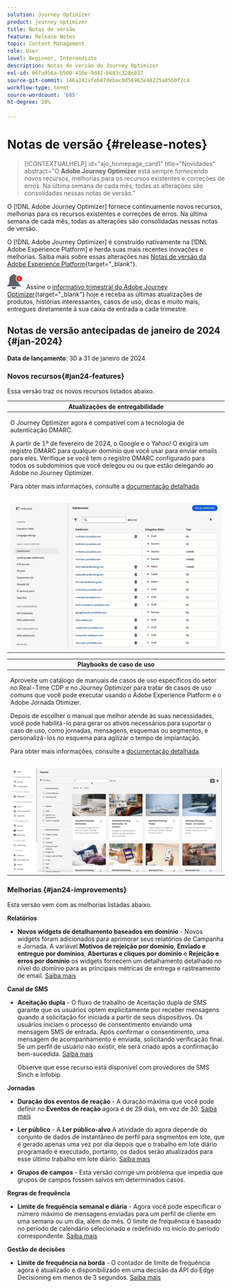 ```yaml
---
solution: Journey Optimizer
product: journey optimizer
title: Notas de versão
feature: Release Notes
topic: Content Management
role: User
level: Beginner, Intermediate
description: Notas de versão do Journey Optimizer
exl-id: 06fa956a-b500-416e-9d42-b683c328e837
source-git-commit: 146a142afeb47debac0d56963e48225a85b0f2c4
workflow-type: tm+mt
source-wordcount: '605'
ht-degree: 28%

---
```


# Notas de versão {#release-notes}

>[!CONTEXTUALHELP]
>id="ajo_homepage_card1"
>title="Novidades"
>abstract="O **Adobe Journey Optimizer** está sempre fornecendo novos recursos, melhorias para os recursos existentes e correções de erros. Na última semana de cada mês, todas as alterações são consolidadas nessas notas de versão."

O [!DNL Adobe Journey Optimizer] fornece continuamente novos recursos, melhorias para os recursos existentes e correções de erros. Na última semana de cada mês, todas as alterações são consolidadas nessas notas de versão.

O [!DNL Adobe Journey Optimizer] é construído nativamente na [!DNL Adobe Experience Platform] e herda suas mais recentes inovações e melhorias. Saiba mais sobre essas alterações nas [Notas de versão da Adobe Experience Platform](https://experienceleague.adobe.com/docs/experience-platform/release-notes/latest.html?lang=pt-BR){target="_blank"}.

![Informativo](../assets/do-not-localize/nl-icon.png) Assine o [informativo trimestral do Adobe Journey Optimizer](https://www.adobe.com/subscription/Adobe_Journey_Optimizer_NL.html){target="_blank"} hoje e receba as últimas atualizações de produtos, histórias interessantes, casos de uso, dicas e muito mais, entregues diretamente à sua caixa de entrada a cada trimestre.

## Notas de versão antecipadas de janeiro de 2024 {#jan-2024}

**Data de lançamento**: 30 a 31 de janeiro de 2024

### Novos recursos{#jan24-features}

Essa versão traz os novos recursos listados abaixo.

<table>
<thead>
<tr>
<th><strong>Atualizações de entregabilidade</strong><br/></th>
</tr>
</thead>
<tbody>
<tr>
<td>
<p>O Journey Optimizer agora é compatível com a tecnologia de autenticação DMARC.</p>
<p>A partir de 1º de fevereiro de 2024, o Google e o Yahoo! O exigirá um registro DMARC para qualquer domínio que você usar para enviar emails para eles. Verifique se você tem o registro DMARC configurado para todos os subdomínios que você delegou ou ou que estão delegando ao Adobe no Journey Optimizer.</p>
<p>Para obter mais informações, consulte a <a href="../configuration/dmarc-record-update.md">documentação detalhada</a>.</p>
<br/><img src="assets/do-not-localize/dmarc.gif"/>
</tr>
</tbody>
</table>

<table>
<thead>
<tr>
<th><strong>Playbooks de caso de uso</strong><br/></th>
</tr>
</thead>
<tbody>
<tr>
<td>
<p>Aproveite um catálogo de manuais de casos de uso específicos do setor no Real-Time CDP e no Journey Optimizer para tratar de casos de uso comuns que você pode executar usando o Adobe Experience Platform e o Adobe Jornada Otimizer.</p><p>Depois de escolher o manual que melhor atende às suas necessidades, você pode habilitá-lo para gerar os ativos necessários para suportar o caso de uso, como jornadas, mensagens, esquemas ou segmentos, e personalizá-los no esquema para agilizar o tempo de implantação.</p>
<p>Para obter mais informações, consulte a <a href="../start/playbooks.md">documentação detalhada</a>.</p>
<br/><img src="assets/do-not-localize/playbooks.gif"/>
</tr>
</tbody>
</table>

### Melhorias {#jan24-improvements}

Esta versão vem com as melhorias listadas abaixo.

**Relatórios**

* **Novos widgets de detalhamento baseados em domínio** - Novos widgets foram adicionados para aprimorar seus relatórios de Campanha e Jornada. A variável **Motivos de rejeição por domínio**, **Enviado e entregue por domínios**, **Aberturas e cliques por domínio** e **Rejeição e erros por domínio** os widgets fornecem um detalhamento detalhado no nível do domínio para as principais métricas de entrega e rastreamento de email. [Saiba mais](../reports/channel-report.md)

**Canal de SMS**

* **Aceitação dupla** - O fluxo de trabalho de Aceitação dupla de SMS garante que os usuários optem explicitamente por receber mensagens quando a solicitação for iniciada a partir de seus dispositivos. Os usuários iniciam o processo de consentimento enviando uma mensagem SMS de entrada. Após confirmar o consentimento, uma mensagem de acompanhamento é enviada, solicitando verificação final. Se um perfil de usuário não existir, ele será criado após a confirmação bem-sucedida. [Saiba mais](../sms/sms-configuration.md#create-api)

  Observe que esse recurso está disponível com provedores de SMS Sinch e Infobip.

**Jornadas**

* **Duração dos eventos de reação** - A duração máxima que você pode definir no **Eventos de reação** agora é de 29 dias, em vez de 30. [Saiba mais](../building-journeys/reaction-events.md)

<!--* **Date filters** - You can now use custom dates to filter the journeys inventory, in addition to the existing predefined date filters. This allows you to refine the list by displaying journeys published on a specific date, within a particular month, throughout an entire year, or within specified time ranges. [Learn more](../building-journeys/journey-gs.md#filter)-->

* **Ler público**  - A **Ler público-alvo** A atividade do agora depende do conjunto de dados de instantâneo de perfil para segmentos em lote, que é gerado apenas uma vez por dia depois que o trabalho em lote diário programado é executado, portanto, os dados serão atualizados para esse último trabalho em lote diário. [Saiba mais](../building-journeys/read-audience.md)

* **Grupos de campos** - Esta versão corrige um problema que impedia que grupos de campos fossem salvos em determinados casos.

**Regras de frequência**

* **Limite de frequência semanal e diária** - Agora você pode especificar o número máximo de mensagens enviadas para um perfil de cliente em uma semana ou um dia, além do mês. O limite de frequência é baseado no período de calendário selecionado e redefinido no início do período correspondente. [Saiba mais](../configuration/frequency-rules.md#create-new-rule)

**Gestão de decisões**

* **Limite de frequência na borda** - O contador de limite de frequência agora é atualizado e disponibilizado em uma decisão da API do Edge Decisioning em menos de 3 segundos. [Saiba mais](../offers/api-reference/offer-delivery-api/start-offer-delivery-apis.md)